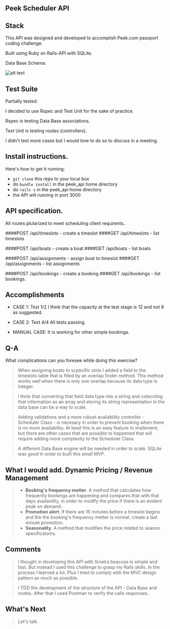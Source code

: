 ## Peek Scheduler API

## Stack

This API was designed and developed to accomplish Peek.com passport coding challenge.

Built using Ruby on Rails-API with SQLite.

Data Base Schema:


![alt text](http://i.imgur.com/oS45J9b.png)

## Test Suite

Partially tested. 

I decided to use Rspec and Test Unit for the sake of practice.

Rspec is testing Data Base associations.

Test Unit is testing routes (controllers).

I didn't test more cases but I would love to do so to discuss in a meeting.


## Install instructions.

Here's how to get it running:
  * `git clone` this repo to your local box
  * do `bundle install` in the peek_api home directory
  * do `rails s` in the peek_api home directory
  * the API will running in port 3000

## API specification.

All routes plularized to meet scheduling client requirents..

####POST /api/timeslots - create a timeslot
####GET /api/timeslots - list timeslots



####POST /api/boats - create a boat
####GET /api/boats - list boats



####POST /api/assignments - assign boat to timeslot
####GET /api/assignments - list assignments



####POST /api/bookings - create a booking
####GET /api/bookings - list bookings.

## Accomplishments

* CASE 1: Test 1/2
  I think that the capacity at the test stage is 12 and not 8 as suggested.

* CASE 2: Test 4/4
  All tests passing.

* MANUAL CASE:
  It is working for other simple bookings.

## Q-A
What complications can you foresee while doing this exercise?

> When assigning boats to scpecific slots I added a field to the timeslots table that is filled by an overlap finder method. This method works well when there is only one overlap because its data type is Integer. 

> I think that converting that field data type into a string and coleccting that information as an array and storing its string representation in the data base can be a way to scale.

> Adding validations and a more rubust availability controller - Scheduler Class - is necesary in order to prevent booking when there is no more availability. At least this is an easy feature to implement, but there are other cases that are possible to happened that will require adding more complexity to the Scheduler Class.

> A different Data Base engine will be needed in order to scale. SQLite was good in order to built this small MVP.

## What I would add. Dynamic Pricing / Revenue Management
> * __Booking's frequency metter__. A method that calculates how frequently bookings are happening and compares that with that days availavility, in order to modify the price if there is an evident peak on demand.
> * __Promotion alert__. If there are 15 minutes before a timeslot begins and the the booking's frequency metter is normal, create a last minute promotion.
> * __Seasonality__. A method that modifies the price related to season specificatoins.

## Comments

> I thought in developing this API with Sinatra beacuse is simple and fast. But instead I used this  challenge to grasp my Rails skills. In the process I learned a lot. Plus I tried to comply with the MVC design pattern as much as possible.

> I TDD the development of the structure of the API - Data Base and routes. After that I used Postman to verify the calls responses.

## What's Next

> Let's talk.
